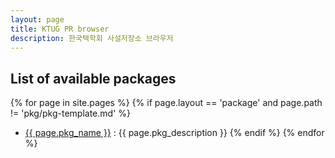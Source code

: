 ```yaml
---
layout: page
title: KTUG PR browser
description: 한국텍학회 사설저장소 브라우저
---
```


## List of available packages

{% for page in site.pages %}
{% if page.layout == 'package' and page.path != 'pkg/pkg-template.md' %}
- <a href="pkg/{{ page.pkg_name }}">{{ page.pkg_name }}</a> : {{ page.pkg_description }}
{% endif %}
{% endfor %}
